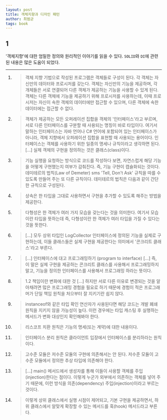 ```yaml
---
layout: post
title: 객체지향과 디자인 패턴
author: 최범균
tags: book
---
```


## 1
'객체지향'에 대한 엄밀한 정의와 원리적인 이야기를 읽을 수 있다. `SOLID`와 `DI`에 관련된 내용은 많은 도움이 되었다.

----

1. > 객체 지향 기법으로 작성된 프로그램은 객체들로 구성이 된다. 각 객체는 자신만의 데이터와 프로시저를 갖는다. 객체는 자신만의 기능을 제공하며, 각 개체들은 서로 연결되어 다른 객체가 제공하는 기능을 사용할 수 있게 된다. 객체는 다른 객체에 기능을 제공하기 위해 프로시저를 사용하는데, 이때 프로시저는 자신이 속한 객체의 데이터에만 접근할 수 있으며, 다른 객체에 속한 데이터에는 접근할 수 없다.

2. > 객체가 제공하는 모든 오퍼레이션 집합을 객체의 '인터페이스'라고 부르며, 서로 다른 인터페이스를 구분할 때 사용되는 명칭이 바로 타입이다. 여기서 말하는 인터페이스는 자바 언어나 C# 언어에 포함되어 있는 인터페이스가 아니라, 객체 지향에서 오퍼레이션 집합을 표현할 때 사용되는 용어이다. 인터페이스는 객체를 사용하기 위한 일종의 명세나 규칙이라고 생각하면 된다. [...] 실제 객체의 구현을 정의하는 것은 클래스(class)이다.

3. > 기능 실행을 요청하는 방식으로 코드를 작성하다 보면, 자연스럽게 해당 기능을 어떻게 구현했는지 여부가 감춰진다. 즉, 기능 구현이 캡슐화되는 것이다. 데미테르의 법칙(Law of Demeter) sms 'Tell, Don't Ask' 규칙을 따를 수 있도록 만들어 주는 또 다른 규칙이다. 데미테르의 법칙은 다음과 같이 간단한 규칙으로 구성된다.

4. > 상속은 한 타입을 그대로 사용하면서 구현을 추가할 수 있도록 해주는 방법을 제공한다.

5. > 다형성은 한 객체가 여러 가지 모습을 갖는다는 것을 의미한다. 여기서 모습이란 타입을 뜻하는데 즉, 다형성이란 한 객체가 여러 타입을 가질 수 있다는 것을 뜻한다.

6. > [...] 모두 상위 타입인 LogCollector 인터페이스에 정의된 기능을 실제로 구현하는데, 이들 클래스들은 실제 구현을 제공한다는 의미에서 '콘크리트 클래스'라고 부른다.

7. > [...] 인터페이스에 대고 프로그래밍하기 (program to interface) [...] 즉, 이 말은 실제 구현을 제공하는 콘크리트 클래스를 사용해서 프로그래밍하지 말고, 기능을 정의한 인터페이스를 사용해서 프로그래밍 하라는 뜻이다.

8. > 1.2 책임이란 변화에 대한 것 [...] 하지만 서로 다른 이유로 변경되는 것을 알아채려면 많은 프로그래밍 경험을 필요로 하기 때문에 경험이 적은 프로그래머가 단일 책임 원칙을 처으부터 잘 지키기란 쉽지 않다.

9. > instanceof와 같은 타입 확인 연산자가 사용된다면 해당 코드는 개발 폐쇄 원칙을 지키지 않을 가능성이 높다. 이런 경우에는 타입 캐스팅 후 실행하는 메서드가 변화 대상인지 확인해봐야 한다.

10. > 리스코프 치환 원칙은 기능의 명세(또는 계약)에 대한 내용이다. 

11. > 인터페이스 분리 원칙은 클라이언트 입장에서 인터페이스를 분리하라는 원칙이다.

12. > 고수준 모듈은 저수준 모듈의 구현에 의존해서는 안 된다. 저수준 모듈이 고수준 모듈에서 정의한 추상 타입에 의존해야 한다.

13. > [...] main() 메서드에서 생성자를 통해 이들이 사용할 객체를 주입(injection)한다는 점이다. 이렇게 누군가 외부에서 의존하는 객체를 넣어 주기 때문에, 이런 방식을 의존(dependency) 주입(injection)이라고 부르는 것이다.

14. > 이렇게 상위 클래스에서 실행 시점이 제어되고, 기본 구현을 제공하면서, 하위 클래스에서 알맞게 확장할 수 있는 메서드를 훅(hook) 메서드라고 부른다.

